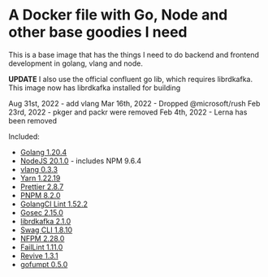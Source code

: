 # A Docker file with Go, Node and other base goodies I need

This is a base image that has the things I need to do backend and frontend development in golang, vlang and node.

**UPDATE** I also use the official confluent go lib, which requires librdkafka. This image now has librdkafka installed for building

Aug 31st, 2022 - add vlang
Mar 16th, 2022 - Dropped @microsoft/rush
Feb 23rd, 2022 - pkger and packr were removed
Feb 4th, 2022 - Lerna has been removed

Included:

- [Golang 1.20.4](https://golang.org/dl/)
- [NodeJS 20.1.0](https://nodejs.org/en/download/current/) - includes NPM 9.6.4
- [vlang 0.3.3](https://vlang.io/)
- [Yarn 1.22.19](https://www.npmjs.com/package/yarn)
- [Prettier 2.8.7](https://www.npmjs.com/package/prettier)
- [PNPM 8.2.0](https://www.npmjs.com/package/pnpm)
- [GolangCI Lint 1.52.2](https://github.com/golangci/golangci-lint)
- [Gosec 2.15.0](https://github.com/securego/gosec)
- [librdkafka 2.1.0](https://github.com/edenhill/librdkafka)
- [Swag CLI 1.8.10](https://github.com/swaggo/swag)
- [NFPM 2.28.0](https://github.com/goreleaser/nfpm)
- [FailLint 1.11.0](https://github.com/fatih/faillint)
- [Revive 1.3.1](https://github.com/mgechev/revive)
- [gofumpt 0.5.0](https://github.com/mvdan/gofumpt)
